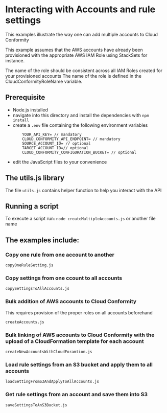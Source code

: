 # Interacting with Accounts and rule settings

This examples illustrate the way one can add multiple accounts to Cloud Conformity

This example assumes that the AWS accounts have already been provisioned with the appropriate AWS IAM Role using StackSets for instance.

The name of the role should be consistent across all IAM Roles created for your provisioned accounts
The name of the role is defined in the CloudConformityRoleName variable.

## Prerequisite

- Node.js installed
- navigate into this directory and install the dependencies with
  `npm install`
- create a `.env` file containing the following environment variables
	```
		YOUR_API_KEY= // mandatory
		CLOUD_CONFORMITY_API_ENDPOINT= // mandatory
		SOURCE_ACCOUNT_ID= // optional
		TARGET_ACCOUNT_ID=// optional
		CLOUD_CONFORMITY_CONFIGURATION_BUCKET= // optional
	```
- edit the JavaScript files to your convenience


## The utils.js library

The file `utils.js` contains helper function to help you interact with the API

## Running a script

To execute a script run:
  `node createMultipleAccounts.js` or another file name

## The examples include:

### Copy one rule from one account to another

`copyOneRuleSetting.js`

### Copy settings from one ccount to all accounts

`copySettingsToAllAccounts.js`

### Bulk addition of AWS accounts to Cloud Conformity
This requires provision of the proper roles on all accounts beforehand

`createAccounts.js`

### Bulk linking of AWS accounts to Cloud Conformity with the upload of a CloudFormation template for each account

`createNewAccountsWithCloudForamtion.js`

### Load rule settings from an S3 bucket and apply them to all accounts

`loadSettingFromS3AndApplyToAllAccounts.js`

### Get rule settings from an account and save them into S3

`saveSettingsToAnS3Bucket.js`



